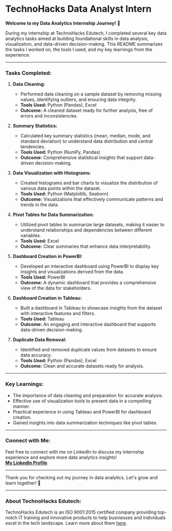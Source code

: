 # TechnoHacks Data Analyst Intern


**Welcome to my Data Analytics Internship Journey!** 🚀

During my internship at TechnoHacks Edutech, I completed several key data analytics tasks aimed at building foundational skills in data analysis, visualization, and data-driven decision-making. This README summarizes the tasks I worked on, the tools I used, and my key learnings from the experience.

---

### **Tasks Completed:**

1. **Data Cleaning:**
   - Performed data cleaning on a sample dataset by removing missing values, identifying outliers, and ensuring data integrity.
   - **Tools Used:** Python (Pandas), Excel
   - **Outcome:** A cleaned dataset ready for further analysis, free of errors and inconsistencies.

2. **Summary Statistics:**
   - Calculated key summary statistics (mean, median, mode, and standard deviation) to understand data distribution and central tendencies.
   - **Tools Used:** Python (NumPy, Pandas)
   - **Outcome:** Comprehensive statistical insights that support data-driven decision-making.

3. **Data Visualization with Histograms:**
   - Created histograms and bar charts to visualize the distribution of various data points within the dataset.
   - **Tools Used:** Python (Matplotlib, Seaborn)
   - **Outcome:** Visualizations that effectively communicate patterns and trends in the data.

4. **Pivot Tables for Data Summarization:**
   - Utilized pivot tables to summarize large datasets, making it easier to understand relationships and dependencies between different variables.
   - **Tools Used:** Excel
   - **Outcome:** Clear summaries that enhance data interpretability.

5. **Dashboard Creation in PowerBI:**
   - Developed an interactive dashboard using PowerBI to display key insights and visualizations derived from the data.
   - **Tools Used:** PowerBI
   - **Outcome:** A dynamic dashboard that provides a comprehensive view of the data for stakeholders.

6. **Dashboard Creation in Tableau:**
   - Built a dashboard in Tableau to showcase insights from the dataset with interactive features and filters.
   - **Tools Used:** Tableau
   - **Outcome:** An engaging and interactive dashboard that supports data-driven decision-making.

7. **Duplicate Data Removal:**
   - Identified and removed duplicate values from datasets to ensure data accuracy.
   - **Tools Used:** Python (Pandas), Excel
   - **Outcome:** Clean and accurate datasets ready for analysis.

---

### **Key Learnings:**

- The importance of data cleaning and preparation for accurate analysis.
- Effective use of visualization tools to present data in a compelling manner.
- Practical experience in using Tableau and PowerBI for dashboard creation.
- Gained insights into data summarization techniques like pivot tables.

---

### **Connect with Me:**

Feel free to connect with me on LinkedIn to discuss my internship experience and explore more data analytics insights!  
**[My LinkedIn Profile](https://www.linkedin.com/in/prashantsingh896/)**

---

Thank you for checking out my journey in data analytics. Let's grow and learn together! 🌱

---

### **About TechnoHacks Edutech:**

TechnoHacks Edutech is an ISO 9001:2015 certified company providing top-notch IT training and innovative products to help businesses and individuals excel in the tech landscape. Learn more about them [here](http://www.technohacks.co.in).
